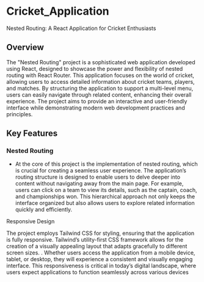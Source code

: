 # Cricket_Application
Nested Routing: A React Application for Cricket Enthusiasts

## Overview
 
The "Nested Routing" project is a sophisticated web application developed using React,
designed to showcase the power and flexibility of nested routing with React Router. This
application focuses on the world of cricket, allowing users to access detailed information about
cricket teams, players, and matches. By structuring the application to support a multi-level
menu, users can easily navigate through related content, enhancing their overall experience.
The project aims to provide an interactive and user-friendly interface while demonstrating
modern web development practices and principles.

## Key Features

### Nested Routing

 - At the core of this project is the implementation of nested routing, which is crucial for creating a
 seamless user experience. The application’s routing structure is designed to enable users to
 delve deeper into content without navigating away from the main page. For example, users can
 click on a team to view its details, such as the captain, coach, and championships won. This
 hierarchical approach not only keeps the interface organized but also allows users to explore
 related information quickly and efficiently.

 Responsive Design

  The project employs Tailwind CSS for styling, ensuring that the application is fully responsive.
 Tailwind’s utility-first CSS framework allows for the creation of a visually appealing layout that
 adapts gracefully to different screen sizes.
 . Whether users access the application from a mobile
 device, tablet, or desktop, they will experience a consistent and visually engaging interface.
 This
 responsiveness is critical in today’s digital landscape, where users expect applications to
 function seamlessly across various devices
 
